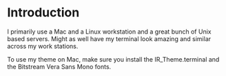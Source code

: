 # Introduction
I primarily use a Mac and a Linux workstation and a great bunch of Unix based servers. Might as well have my terminal look amazing and similar across my work stations.

To use my theme on Mac, make sure you install the IR_Theme.terminal and the Bitstream Vera Sans Mono fonts.
